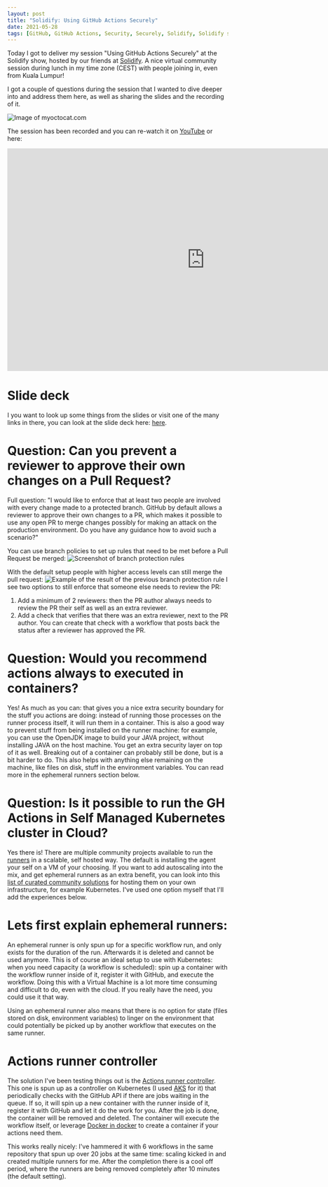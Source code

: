 ```yaml
---
layout: post
title: "Solidify: Using GitHub Actions Securely"
date: 2021-05-28
tags: [GitHub, GitHub Actions, Security, Securely, Solidify, Solidify show]
---
```


Today I got to deliver my session "Using GitHub Actions Securely" at the Solidify show, hosted by our friends at [Solidify](https://solidify.dev). A nice virtual community session during lunch in my time zone (CEST) with people joining in, even from Kuala Lumpur!

I got a couple of questions during the session that I wanted to dive deeper into and address them here, as well as sharing the slides and the recording of it.

![Image of myoctocat.com](/images/2021/20210528/2021/20210528_MyOctocat.png)

The session has been recorded and you can re-watch it on [YouTube](https://www.youtube.com/watch?v=C58DSezZFR8) or here:

<iframe width="900" height="508" src="https://www.youtube.com/embed/C58DSezZFR8" title="YouTube video player" frameborder="0" allow="accelerometer; autoplay; clipboard-write; encrypted-media; gyroscope; picture-in-picture" allowfullscreen></iframe>

# Slide deck
I you want to look up some things from the slides or visit one of the many links in there, you can look at the slide deck here:
[here](/slides/2021/20210528%20GitHub%20Actions%20security%20Solidify.pdf).

# Question: Can you prevent a reviewer to approve their own changes on a Pull Request?
Full question: "I would like to enforce that at least two people are involved with every change made to a protected branch.
GitHub by default allows a reviewer to approve their own changes to a PR, which makes it possible to use any open PR to merge changes possibly for making an attack on the production environment.
Do you have any guidance how to avoid such a scenario?"

You can use branch policies to set up rules that need to be met before a Pull Request be merged:
![Screenshot of branch protection rules](/images/2021/20210528/2021/20210528_BranchProtectionRules.png)

With the default setup people with higher access levels can still merge the pull request:
![Example of the result of the previous branch protection rule](/images/2021/20210528/2021/20210528_BranchProtectionRules2.png)
I see two options to still enforce that someone else needs to review the PR:
1. Add a minimum of 2 reviewers: then the PR author always needs to review the PR their self as well as an extra reviewer.
1. Add a check that verifies that there was an extra reviewer, next to the PR author. You can create that check with a workflow that posts back the status after a reviewer has approved the PR.

# Question: Would you recommend actions always to executed in containers?
Yes! As much as you can: that gives you a nice extra security boundary for the stuff you actions are doing: instead of running those processes on the runner process itself, it will run them in a container. This is also a good way to prevent stuff from being installed on the runner machine: for example, you can use the OpenJDK image to build your JAVA project, without installing JAVA on the host machine. You get an extra security layer on top of it as well. Breaking out of a container can probably still be done, but is a bit harder to do. This also helps with anything else remaining on the machine, like files on disk, stuff in the environment variables. You can read more in the ephemeral runners section below.

# Question: Is it possible to run the GH Actions in Self Managed Kubernetes cluster in Cloud?
Yes there is! There are multiple community projects available to run the [runners](https://docs.github.com/en/actions/hosting-your-own-runners) in a scalable, self hosted way. The default is installing the agent your self on a VM of your choosing. If you want to add autoscaling into the mix, and get ephemeral runners as an extra benefit, you can look into this [list of curated community solutions](https://github.com/jonico/awesome-runners) for hosting them on your own infrastructure, for example Kubernetes. I've used one option myself that I'll add the experiences below.

# Lets first explain ephemeral runners:
An ephemeral runner is only spun up for a specific workflow run, and only exists for the duration of the run. Afterwards it is deleted and cannot be used anymore. This is of course an ideal setup to use with Kubernetes: when you need capacity (a workflow is scheduled): spin up a container with the workflow runner inside of it, register it with GitHub, and execute the workflow.
Doing this with a Virtual Machine is a lot more time consuming and difficult to do, even with the cloud. If you really have the need, you could use it that way.

Using an ephemeral runner also means that there is no option for state (files stored on disk, environment variables) to linger on the environment that could potentially be picked up by another workflow that executes on the same runner.

# Actions runner controller
The solution I've been testing things out is the [Actions runner controller](https://github.com/actions-runner-controller/actions-runner-controller). This one is spun up as a controller on Kubernetes (I used [AKS](https://docs.microsoft.com/en-us/azure/aks?WT.mc_id=AZ-MVP-5003719) for it) that periodically checks with the GitHub API if there are jobs waiting in the queue. If so, it will spin up a new container with the runner inside of it, register it with GitHub and let it do the work for you. After the job is done, the container will be removed and deleted.  The container will execute the workflow itself, or leverage [Docker in docker](https://jpetazzo.github.io/2015/09/03/do-not-use-docker-in-docker-for-ci/) to create a container if your actions need them.

This works really nicely: I've hammered it with 6 workflows in the same repository that spun up over 20 jobs at the same time: scaling kicked in and created multiple runners for me. After the completion there is a cool off period, where the runners are being removed completely after 10 minutes (the default setting).